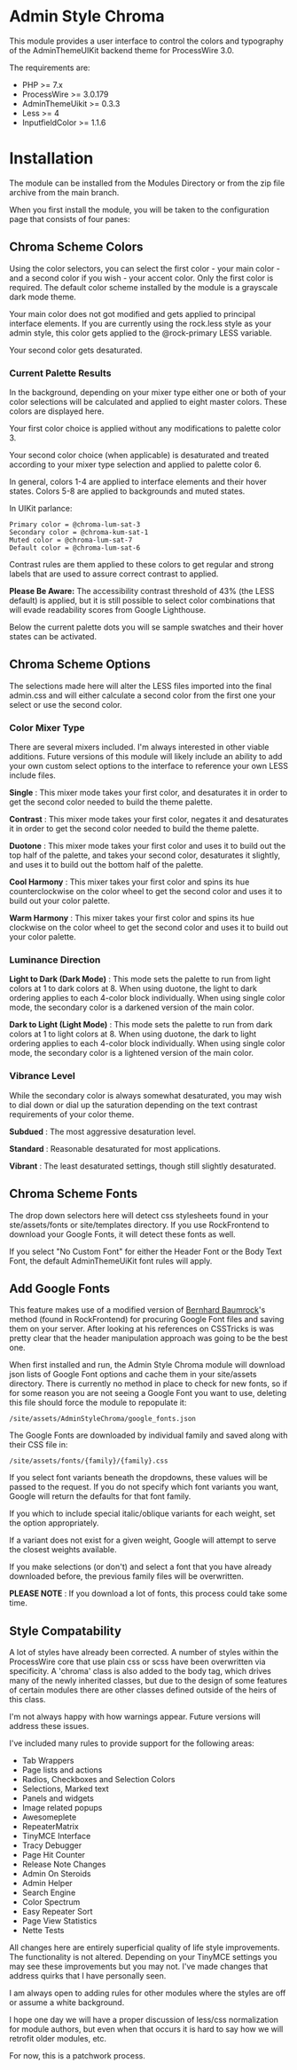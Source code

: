 # Admin Style Chroma

This module provides a user interface to control the colors and typography of the AdminThemeUIKit backend theme for ProcessWire 3.0.

The requirements are:

- PHP >= 7.x
- ProcessWire >= 3.0.179
- AdminThemeUikit >= 0.3.3
- Less >= 4
- InputfieldColor >= 1.1.6

# Installation

The module can be installed from the Modules Directory or from the zip file archive from the main branch.

When you first install the module, you will be taken to the configuration page that consists of four panes:
## Chroma Scheme Colors

Using the color selectors, you can select the first color - your main color - and a second color if you wish - your accent color. Only the first color is required. The default color scheme installed by the module is a grayscale dark mode theme.

Your main color does not got modified and gets applied to principal interface elements. If you are currently using the rock.less style as your admin style, this color gets applied to the @rock-primary LESS variable.

Your second color gets desaturated.
### Current Palette Results

In the background, depending on your mixer type either one or both of your color selections will be calculated and applied to eight master colors. These colors are displayed here.

Your first color choice is applied without any modifications to palette color 3.

Your second color choice (when applicable) is desaturated and treated according to your mixer type selection and applied to palette color 6.

In general, colors 1-4 are applied to interface elements and their hover states. Colors 5-8 are applied to backgrounds and muted states.

In UIKit parlance:

    Primary color = @chroma-lum-sat-3
    Secondary color = @chroma-kum-sat-1
    Muted color = @chroma-lum-sat-7
    Default color = @chroma-lum-sat-6

Contrast rules are them applied to these colors to get regular and strong labels that are used to assure correct contrast to applied.

**Please Be Aware:** The accessibility contrast threshold of 43% (the LESS default) is applied, but it is still possible to select color combinations that will evade readability scores from Google Lighthouse.

Below the current palette dots you will se sample swatches and their hover states can be activated.

## Chroma Scheme Options

The selections made here will alter the LESS files imported into the final admin.css and will either calculate a second color from the first one your select or use the second color.

### Color Mixer Type

There are several mixers included. I'm always interested in other viable additions. Future versions of this module will likely include an ability to add your own custom select options to the interface to reference your own LESS include files.

**Single**
: This mixer mode takes your first color, and desaturates it in order to get the second color needed to build the theme palette.

**Contrast**
: This mixer mode takes your first color, negates it and desaturates it in order to get the second color needed to build the theme palette.

**Duotone**
: This mixer mode takes your first color and uses it to build out the top half of the palette, and takes your second color, desaturates it slightly, and uses it to build out the bottom half of the palette.

**Cool Harmony**
: This mixer takes your first color and spins its hue counterclockwise on the color wheel to get the second color and uses it to build out your color palette.

**Warm Harmony**
: This mixer takes your first color and spins its hue clockwise on the color wheel to get the second color and uses it to build out your color palette.
### Luminance Direction

**Light to Dark (Dark Mode)**
: This mode sets the palette to run from light colors at 1 to dark colors at 8. When using duotone, the light to dark ordering applies to each 4-color block individually. When using single color mode, the secondary color is a darkened version of the main color.

**Dark to Light (Light Mode)**
: This mode sets the palette to run from dark colors at 1 to light colors at 8. When using duotone, the dark to light ordering applies to each 4-color block individually. When using single color mode, the secondary color is a lightened version of the main color.

### Vibrance Level

While the secondary color is always somewhat desaturated, you may wish to dial down or dial up the saturation depending on the text contrast requirements of your color theme.

**Subdued**
: The most aggressive desaturation level.

**Standard**
: Reasonable desaturated for most applications.

**Vibrant**
: The least desaturated settings, though still slightly desaturated.

## Chroma Scheme Fonts

The drop down selectors here will detect css stylesheets found in your ste/assets/fonts or site/templates directory. If you use RockFrontend to download your Google Fonts, it will detect these fonts as well.

If you select "No Custom Font" for either the Header Font or the Body Text Font, the default AdminThemeUiKit font rules will apply.

## Add Google Fonts

This feature makes use of a modified version of [Bernhard Baumrock](https://github.com/baumrock/AdminStyleRock)'s method (found in RockFrontend) for procuring Google Font files and saving them on your server. After looking at his references on CSSTricks is was pretty clear that the header manipulation approach was going to be the best one.

When first installed and run, the Admin Style Chroma module will download json lists of Google Font options and cache them in your site/assets directory. There is currently no method in place to check for new fonts, so if for some reason you are not seeing a Google Font you want to use, deleting this file should force the module to repopulate it:

    /site/assets/AdminStyleChroma/google_fonts.json

The Google Fonts are downloaded by individual family and saved along with their CSS file in:

    /site/assets/fonts/{family}/{family}.css

If you select font variants beneath the dropdowns, these values will be passed to the request. If you do not specify which font variants you want, Google will return the defaults for that font family.

If you which to include special italic/oblique variants for each weight, set the option appropriately.

If a variant does not exist for a given weight, Google will attempt to serve the closest weights available.

If you make selections (or don't) and select a font that you have already downloaded before, the previous family files will be overwritten.

**PLEASE NOTE**
: If you download a lot of fonts, this process could take some time.

## Style Compatability

A lot of styles have already been corrected. A number of styles within the ProcessWire core that use plain css or scss have been overwritten via specificity. A 'chroma' class is also added to the body tag, which drives many of the newly inherited classes, but due to the design of some features of certain modules there are other classes defined outside of the heirs of this class.

I'm not always happy with how warnings appear. Future versions will address these issues.

I've included many rules to provide support for the following areas:

* Tab Wrappers
* Page lists and actions
* Radios, Checkboxes and Selection Colors
* Selections, Marked text
* Panels and widgets
* Image related popups
* Awesomeplete
* RepeaterMatrix
* TinyMCE Interface
* Tracy Debugger
* Page Hit Counter
* Release Note Changes
* Admin On Steroids
* Admin Helper
* Search Engine
* Color Spectrum
* Easy Repeater Sort
* Page View Statistics
* Nette Tests

All changes here are entirely superficial quality of life style improvements. The functionality is not altered. Depending on your TinyMCE settings you may see these improvements but you may not. I've made changes that address quirks that I have personally seen.

I am always open to adding rules for other modules where the styles are off or assume a white background.

I hope one day we will have a proper discussion of less/css normalization for module authors, but even when that occurs it is hard to say how we will retrofit older modules, etc.

For now, this is a patchwork process.
